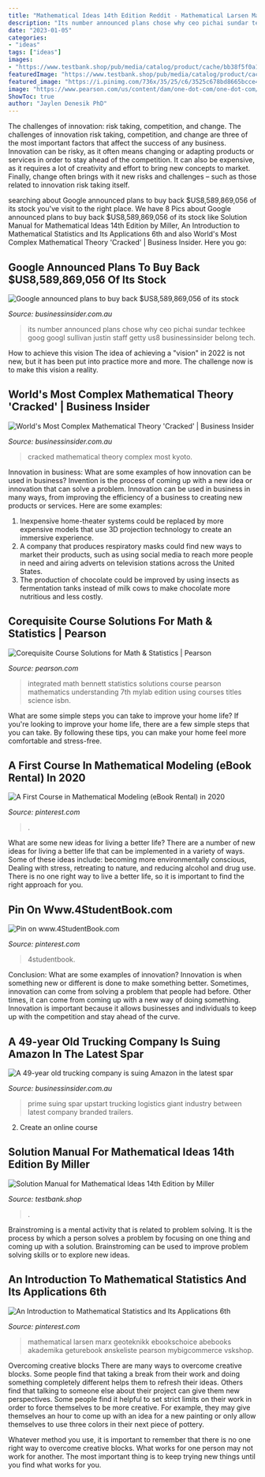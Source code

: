 ```yaml
---
title: "Mathematical Ideas 14th Edition Reddit - Mathematical Larsen Marx Geoteknikk Ebookschoice Abebooks Akademika Geturebook ønskeliste Pearson Mybigcommerce Vskshop"
description: "Its number announced plans chose why ceo pichai sundar techkee goog googl sullivan justin staff getty us8 businessinsider belong tech"
date: "2023-01-05"
categories:
- "ideas"
tags: ["ideas"]
images:
- "https://www.testbank.shop/pub/media/catalog/product/cache/bb38f5f0a1a1e8151e6058b5edbdaad4/0/1/0135261678.jpg"
featuredImage: "https://www.testbank.shop/pub/media/catalog/product/cache/bb38f5f0a1a1e8151e6058b5edbdaad4/0/1/0135261678.jpg"
featured_image: "https://i.pinimg.com/736x/35/25/c6/3525c678bd8665bcce490b4e375e6836.jpg"
image: "https://www.pearson.com/us/content/dam/one-dot-com/one-dot-com/us/en/images/9780135168226.jpg"
ShowToc: true
author: "Jaylen Denesik PhD"
---
```



The challenges of innovation: risk taking, competition, and change.
The challenges of innovation risk taking, competition, and change are three of the most important factors that affect the success of any business. Innovation can be risky, as it often means changing or adapting products or services in order to stay ahead of the competition. It can also be expensive, as it requires a lot of creativity and effort to bring new concepts to market. Finally, change often brings with it new risks and challenges – such as those related to innovation risk taking itself.

	

		
searching about Google announced plans to buy back $US8,589,869,056 of its stock you've visit to the right place. We have 8 Pics about Google announced plans to buy back $US8,589,869,056 of its stock like Solution Manual for Mathematical Ideas 14th Edition by Miller, An Introduction to Mathematical Statistics and Its Applications 6th and also World&#039;s Most Complex Mathematical Theory &#039;Cracked&#039; | Business Insider. Here you go:
		
    
## Google Announced Plans To Buy Back $US8,589,869,056 Of Its Stock

<img loading=lazy src="https://static.businessinsider.com/image/59b1a48945e2381e008b512a.jpg" onerror="this.onerror=null;this.src='https://tse1.mm.bing.net/th?id=OIP.UdRZfbQgOa5dHKQ2QK-a4QHaDt&amp;pid=15.1';" alt="Google announced plans to buy back $US8,589,869,056 of its stock">

_Source: businessinsider.com.au_

>its number announced plans chose why ceo pichai sundar techkee goog googl sullivan justin staff getty us8 businessinsider belong tech. 

	

How to achieve this vision
The idea of achieving a "vision" in 2022 is not new, but it has been put into practice more and more. The challenge now is to make this vision a reality.

    
## World&#039;s Most Complex Mathematical Theory &#039;Cracked&#039; | Business Insider

<img loading=lazy src="https://static.businessinsider.com/image/50599d44ecad04837b000004-400/image.jpg" onerror="this.onerror=null;this.src='https://tse1.mm.bing.net/th?id=OIP.Cl9T25cH1dScVLJgH2B3VgAAAA&amp;pid=15.1';" alt="World&#039;s Most Complex Mathematical Theory &#039;Cracked&#039; | Business Insider">

_Source: businessinsider.com.au_

>cracked mathematical theory complex most kyoto. 

	

Innovation in business: What are some examples of how innovation can be used in business?
Invention is the process of coming up with a new idea or innovation that can solve a problem. Innovation can be used in business in many ways, from improving the efficiency of a business to creating new products or services. Here are some examples: 
1. Inexpensive home-theater systems could be replaced by more expensive models that use 3D projection technology to create an immersive experience. 
2. A company that produces respiratory masks could find new ways to market their products, such as using social media to reach more people in need and airing adverts on television stations across the United States. 
3. The production of chocolate could be improved by using insects as fermentation tanks instead of milk cows to make chocolate more nutritious and less costly. 

    
## Corequisite Course Solutions For Math &amp; Statistics | Pearson

<img loading=lazy src="https://www.pearson.com/us/content/dam/one-dot-com/one-dot-com/us/en/images/9780135168226.jpg" onerror="this.onerror=null;this.src='https://tse2.mm.bing.net/th?id=OIP.cu1MsKJZHdV7vkMZLrjbVwHaJf&amp;pid=15.1';" alt="Corequisite Course Solutions for Math &amp; Statistics | Pearson">

_Source: pearson.com_

>integrated math bennett statistics solutions course pearson mathematics understanding 7th mylab edition using courses titles science isbn. 

	

What are some simple steps you can take to improve your home life?
If you're looking to improve your home life, there are a few simple steps that you can take. By following these tips, you can make your home feel more comfortable and stress-free.

    
## A First Course In Mathematical Modeling (eBook Rental) In 2020

<img loading=lazy src="https://i.pinimg.com/736x/35/25/c6/3525c678bd8665bcce490b4e375e6836.jpg" onerror="this.onerror=null;this.src='https://tse4.mm.bing.net/th?id=OIP.boW2cFIokrHxhWXclW9zmwHaJK&amp;pid=15.1';" alt="A First Course in Mathematical Modeling (eBook Rental) in 2020">

_Source: pinterest.com_

>. 

	

What are some new ideas for living a better life?
There are a number of new ideas for living a better life that can be implemented in a variety of ways. Some of these ideas include: becoming more environmentally conscious, Dealing with stress, retreating to nature, and reducing alcohol and drug use. There is no one right way to live a better life, so it is important to find the right approach for you.

    
## Pin On Www.4StudentBook.com

<img loading=lazy src="https://i.pinimg.com/474x/74/d8/89/74d889d77d5525e8b83a9d8e153e6879.jpg" onerror="this.onerror=null;this.src='https://tse2.mm.bing.net/th?id=OIP.LjrIdJVZv32f8iGK76BlKQAAAA&amp;pid=15.1';" alt="Pin on www.4StudentBook.com">

_Source: pinterest.com_

>4studentbook. 

	

Conclusion: What are some examples of innovation?
Innovation is when something new or different is done to make something better. Sometimes, innovation can come from solving a problem that people had before. Other times, it can come from coming up with a new way of doing something. Innovation is important because it allows businesses and individuals to keep up with the competition and stay ahead of the curve.

    
## A 49-year Old Trucking Company Is Suing Amazon In The Latest Spar

<img loading=lazy src="https://static.businessinsider.com/image/59037bc42f6ae45e008b51d5-400.jpg" onerror="this.onerror=null;this.src='https://tse2.mm.bing.net/th?id=OIP.MSOX4Kuzq0Lm21Qjc9qTrAAAAA&amp;pid=15.1';" alt="A 49-year old trucking company is suing Amazon in the latest spar">

_Source: businessinsider.com.au_

>prime suing spar upstart trucking logistics giant industry between latest company branded trailers. 

	

2. Create an online course

    
## Solution Manual For Mathematical Ideas 14th Edition By Miller

<img loading=lazy src="https://www.testbank.shop/pub/media/catalog/product/cache/bb38f5f0a1a1e8151e6058b5edbdaad4/0/1/0135261678.jpg" onerror="this.onerror=null;this.src='https://tse4.mm.bing.net/th?id=OIP.43lkJ6A7K_KuUOZnBhOalgAAAA&amp;pid=15.1';" alt="Solution Manual for Mathematical Ideas 14th Edition by Miller">

_Source: testbank.shop_

>. 

	

Brainstroming is a mental activity that is related to problem solving. It is the process by which a person solves a problem by focusing on one thing and coming up with a solution. Brainstroming can be used to improve problem solving skills or to explore new ideas.

    
## An Introduction To Mathematical Statistics And Its Applications 6th

<img loading=lazy src="https://i.pinimg.com/originals/65/4f/56/654f56a614cf35e6aa02494ec1dac31c.jpg" onerror="this.onerror=null;this.src='https://tse3.mm.bing.net/th?id=OIP.AHBCI1onzQFcQ6P_Qd2jMwAAAA&amp;pid=15.1';" alt="An Introduction to Mathematical Statistics and Its Applications 6th">

_Source: pinterest.com_

>mathematical larsen marx geoteknikk ebookschoice abebooks akademika geturebook ønskeliste pearson mybigcommerce vskshop. 

	

Overcoming creative blocks
There are many ways to overcome creative blocks. Some people find that taking a break from their work and doing something completely different helps them to refresh their ideas. Others find that talking to someone else about their project can give them new perspectives.
Some people find it helpful to set strict limits on their work in order to force themselves to be more creative. For example, they may give themselves an hour to come up with an idea for a new painting or only allow themselves to use three colors in their next piece of pottery.

 Whatever method you use, it is important to remember that there is no one right way to overcome creative blocks. What works for one person may not work for another. The most important thing is to keep trying new things until you find what works for you.

